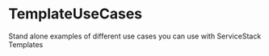 # TemplateUseCases
Stand alone examples of different use cases you can use with ServiceStack Templates
